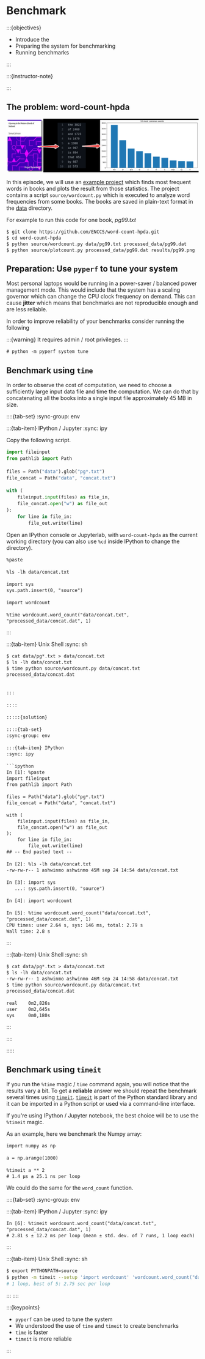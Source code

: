 # Benchmark

:::{objectives}

- Introduce the 
- Preparing the system for benchmarking
- Running benchmarks

:::

:::{instructor-note}

:::

## The problem: word-count-hpda

![word-count schematic](./img/arrows.png)

In this episode, we will use an
[example project](https://github.com/ENCCS/word-count-hpda)
which finds most frequent words in books and plots the result
from those statistics. The project contains a
script `source/wordcount.py` which is executed to analyze word 
frequencies from some books. The books are saved in plain-text format
in the [data](https://github.com/ENCCS/word-count-hpda/tree/main/data) directory.

For example to run this code for one book, *pg99.txt*

```console
$ git clone https://github.com/ENCCS/word-count-hpda.git
$ cd word-count-hpda 
$ python source/wordcount.py data/pg99.txt processed_data/pg99.dat
$ python source/plotcount.py processed_data/pg99.dat results/pg99.png
```

## Preparation: Use `pyperf` to tune your system

Most personal laptops would be running in a power-saver / balanced power management mode.
This would include that the system has a scaling governor which can change the CPU clock frequency on demand. This can cause **jitter**
which means that benchmarks are not reproducible enough and are less reliable.

In order to improve reliability of your benchmarks consider running the following

:::{warning}
It requires admin / root privileges.
:::

```console
# python -m pyperf system tune
```

## Benchmark using `time`

In order to observe the cost of computation, we need to choose a 
sufficiently large input data file and time the computation. We can
do that by concatenating all the books into a single input file
approximately 45 MB in size.


::::{tab-set}
:sync-group: env

:::{tab-item} IPython / Jupyter
:sync: ipy

Copy the following script.

```python
import fileinput
from pathlib import Path

files = Path("data").glob("pg*.txt")
file_concat = Path("data", "concat.txt")

with (
    fileinput.input(files) as file_in,
    file_concat.open("w") as file_out
):
    for line in file_in:
        file_out.write(line)
```

Open an IPython console or Jupyterlab, with `word-count-hpda` as the
current working directory (you can also use `%cd` inside IPython
to change the directory).

```ipython
%paste

%ls -lh data/concat.txt

import sys
sys.path.insert(0, "source")

import wordcount

%time wordcount.word_count("data/concat.txt", "processed_data/concat.dat", 1)
```


:::


:::{tab-item} Unix Shell
:sync: sh

```console
$ cat data/pg*.txt > data/concat.txt
$ ls -lh data/concat.txt
$ time python source/wordcount.py data/concat.txt processed_data/concat.dat


:::

::::

:::::{solution}

::::{tab-set}
:sync-group: env

:::{tab-item} IPython
:sync: ipy

```ipython
In [1]: %paste
import fileinput
from pathlib import Path

files = Path("data").glob("pg*.txt")
file_concat = Path("data", "concat.txt")

with (
    fileinput.input(files) as file_in,
    file_concat.open("w") as file_out
):
    for line in file_in:
        file_out.write(line)
## -- End pasted text --

In [2]: %ls -lh data/concat.txt
-rw-rw-r-- 1 ashwinmo ashwinmo 45M sep 24 14:54 data/concat.txt

In [3]: import sys
   ...: sys.path.insert(0, "source")

In [4]: import wordcount

In [5]: %time wordcount.word_count("data/concat.txt", "processed_data/concat.dat", 1)
CPU times: user 2.64 s, sys: 146 ms, total: 2.79 s
Wall time: 2.8 s
```

:::

:::{tab-item} Unix Shell
:sync: sh

```console
$ cat data/pg*.txt > data/concat.txt
$ ls -lh data/concat.txt
-rw-rw-r-- 1 ashwinmo ashwinmo 46M sep 24 14:58 data/concat.txt
$ time python source/wordcount.py data/concat.txt processed_data/concat.dat

real    0m2,826s
user    0m2,645s
sys     0m0,180s
```

:::

::::

:::::


## Benchmark using `timeit`

If you run the `%time` magic / `time` command again, you will notice 
that the results vary a bit. To get a **reliable** answer we should repeat
the benchmark several times using [`timeit`]. [`timeit`] is part of
the Python standard library and it can be imported in a Python script
or used via a command-line interface.

If you're using IPython / Jupyter notebook, the best choice will be
to use the `%timeit` magic.

[`timeit`]: https://docs.python.org/library/timeit.html

As an example, here we benchmark the Numpy array:

```ipython
import numpy as np

a = np.arange(1000)

%timeit a ** 2
# 1.4 µs ± 25.1 ns per loop
```


We could do the same for the `word_count` function.

::::{tab-set}
:sync-group: env

:::{tab-item} IPython / Jupyter
:sync: ipy

```ipython
In [6]: %timeit wordcount.word_count("data/concat.txt", "processed_data/concat.dat", 1)
# 2.81 s ± 12.2 ms per loop (mean ± std. dev. of 7 runs, 1 loop each)

```
:::

:::{tab-item} Unix Shell
:sync: sh

```sh
$ export PYTHONPATH=source
$ python -m timeit --setup 'import wordcount' 'wordcount.word_count("data/concat.txt", "processed_data/concat.dat", 1)'
# 1 loop, best of 5: 2.75 sec per loop
```
:::
::::

:::{keypoints}

- `pyperf` can be used to tune the system
- We understood the use of `time` and `timeit` to create benchmarks
- `time` is faster
- `timeit` is more reliable

:::
